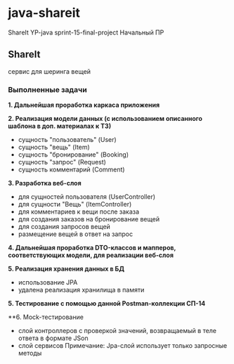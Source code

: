 # java-shareit
ShareIt 
YP-java sprint-15-final-project
Начальный ПР

## ShareIt

сервис для шеринга вещей

### Выполненные задачи
**1. Дальнейшая проработка каркаса приложения**

**2. Реализация модели данных (с использованием описанного шаблона в доп. материалах к ТЗ)**
* сущность "пользователь" (User)
* сущность "вещь" (Item)
* сущность "бронирование" (Booking)
* сущность "запрос" (Request)
* сущность комментарий (Comment)

**3. Разработка веб-слоя**
* для сущностей пользователя (UserController)
* для сущности "Вещь" (ItemController)
* для комментариев к вещи после заказа
* для создания заказов на бронирование вещей
* для создания запросов вещей
* размещение вещей в ответ на запрос

**4. Дальнейшая проработка DTO-классов и мапперов, соответствующих модели, для реализации веб-слоя**

**5. Реализация хранения данных в БД**
* использование JPA
* удалена реализация хранилища в памяти

**5. Тестирование с помощью данной Postman-коллекции СП-14**

**6. Mock-тестирование
* слой контроллеров с проверкой значений, возвращаемый в теле ответа в формате JSon
* слой сервисов
Примечание: Jpa-слой использует только запросные методы
